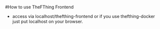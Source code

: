 #How to use TheFThing Frontend

- access via localhost/thefthing-frontend or if you use thefthing-docker just put localhost on your browser.
